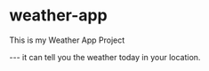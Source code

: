 # weather-app
 
 This is my Weather App Project
 
 
 --- it can tell you the weather today in your location.
 
 

